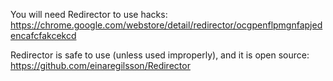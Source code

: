 You will need Redirector to use hacks:
https://chrome.google.com/webstore/detail/redirector/ocgpenflpmgnfapjedencafcfakcekcd


Redirector is safe to use (unless used improperly), and it is open source:
https://github.com/einaregilsson/Redirector